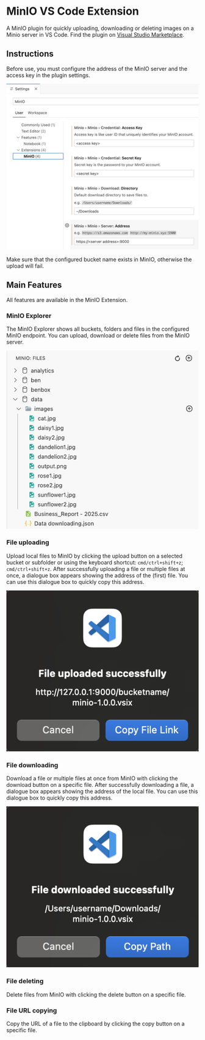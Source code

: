 # MinIO VS Code Extension

A MinIO plugin for quickly uploading, downloading or deleting images on a Minio server in VS Code. Find the plugin on [Visual Studio Marketplace](https://marketplace.visualstudio.com/items?itemName=seriousbenentertainment.minio).

## Instructions

Before use, you must configure the address of the MinIO server and the access key in the plugin settings.

![image](https://github.com/DrBenjamin/MinIO-VS-Code-Extension/blob/5bee2ea9efc95c3547800dd30d33ec54b053cfa7/resources/settings.png?raw=true)

Make sure that the configured bucket name exists in MinIO, otherwise the upload will fail.

## Main Features

All features are available in the MinIO Extension.

### MinIO Explorer

The MinIO Explorer shows all buckets, folders and files in the configured MinIO endpoint. You can upload, download or delete files from the MinIO server.

![image](https://github.com/DrBenjamin/MinIO-VS-Code-Extension/blob/5bee2ea9efc95c3547800dd30d33ec54b053cfa7/resources/MinIO%20Explorer.png?raw=true)

### File uploading

Upload local files to MinIO by clicking the upload button on a selected bucket or subfolder or using the keyboard shortcut: `cmd/ctrl+shift+z`; `cmd/ctrl+shift+z`. After successfully uploading a file or multiple files at once, a dialogue box appears showing the address of the (first) file. You can use this dialogue box to quickly copy this address.

![image](https://github.com/DrBenjamin/MinIO-VS-Code-Extension/blob/22318ac247625080dcf3900f85785840b0aa8d2a/resources/Uploaded.png?raw=true)

### File downloading

Download a file or multiple files at once from MinIO with clicking the download button on a specific file. After successfully downloading a file, a dialogue box appears showing the address of the local file. You can use this dialogue box to quickly copy this address.

![image](https://github.com/DrBenjamin/MinIO-VS-Code-Extension/blob/22318ac247625080dcf3900f85785840b0aa8d2a/resources/Downloaded.png?raw=true)

### File deleting

Delete files from MinIO with clicking the delete button on a specific file.

### File URL copying

Copy the URL of a file to the clipboard by clicking the copy button on a specific file.
